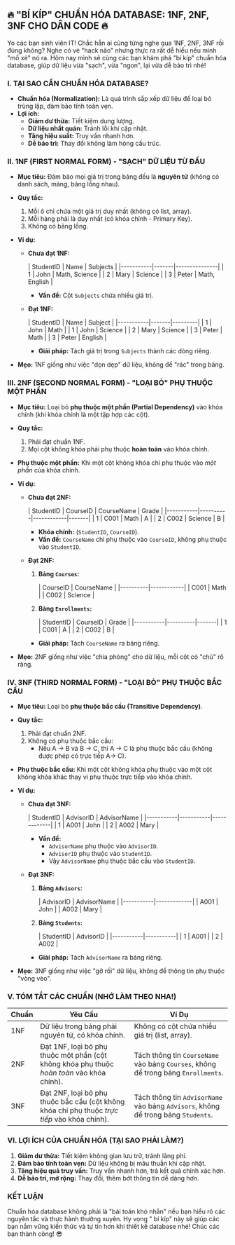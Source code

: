 ## **🔥 "BÍ KÍP" CHUẨN HÓA DATABASE: 1NF, 2NF, 3NF CHO DÂN CODE 🔥**

Yo các bạn sinh viên IT! Chắc hẳn ai cũng từng nghe qua 1NF, 2NF, 3NF rồi đúng không? Nghe có vẻ "hack não" nhưng thực
ra rất dễ hiểu nếu mình "mổ xẻ" nó ra. Hôm nay mình sẽ cùng các bạn khám phá "bí kíp" chuẩn hóa database, giúp dữ liệu
vừa "sạch", vừa "ngon", lại vừa dễ bảo trì nhé!

### **I. TẠI SAO CẦN CHUẨN HÓA DATABASE?**

* **Chuẩn hóa (Normalization):** Là quá trình sắp xếp dữ liệu để loại bỏ trùng lặp, đảm bảo tính toàn vẹn.
* **Lợi ích:**
    * **Giảm dư thừa:** Tiết kiệm dung lượng.
    * **Dữ liệu nhất quán:** Tránh lỗi khi cập nhật.
    * **Tăng hiệu suất:** Truy vấn nhanh hơn.
    * **Dễ bảo trì:** Thay đổi không làm hỏng cấu trúc.

### **II. 1NF (FIRST NORMAL FORM) - "SẠCH" DỮ LIỆU TỪ ĐẦU**

* **Mục tiêu:** Đảm bảo mọi giá trị trong bảng đều là **nguyên tử** (không có danh sách, mảng, bảng lồng nhau).
* **Quy tắc:**
    1. Mỗi ô chỉ chứa một giá trị duy nhất (không có list, array).
    2. Mỗi hàng phải là duy nhất (có khóa chính - Primary Key).
    3. Không có bảng lồng.

* **Ví dụ:**

    * **Chưa đạt 1NF:**

      | StudentID | Name  | Subjects      |
                                                    |-----------|-------|---------------|
      | 1         | John  | Math, Science |
      | 2         | Mary  | Science       |
      | 3         | Peter | Math, English |

        * **Vấn đề:** Cột `Subjects` chứa nhiều giá trị.
    * **Đạt 1NF:**

      | StudentID | Name  | Subject |
                                                    |-----------|-------|---------|
      | 1         | John  | Math    |
      | 1         | John  | Science |
      | 2         | Mary  | Science |
      | 3         | Peter | Math    |
      | 3         | Peter | English |

        * **Giải pháp:** Tách giá trị trong `Subjects` thành các dòng riêng.

* **Mẹo:** 1NF giống như việc "dọn dẹp" dữ liệu, không để "rác" trong bảng.

### **III. 2NF (SECOND NORMAL FORM) - "LOẠI BỎ" PHỤ THUỘC MỘT PHẦN**

* **Mục tiêu:** Loại bỏ **phụ thuộc một phần (Partial Dependency)** vào khóa chính (khi khóa chính là một tập hợp các
  cột).
* **Quy tắc:**
    1. Phải đạt chuẩn 1NF.
    2. Mọi cột không khóa phải phụ thuộc **hoàn toàn** vào khóa chính.
* **Phụ thuộc một phần:** Khi một cột không khóa chỉ phụ thuộc vào *một phần* của khóa chính.

* **Ví dụ:**

    * **Chưa đạt 2NF:**

      | StudentID | CourseID | CourseName | Grade |
                                                    |-----------|----------|------------|-------|
      | 1         | C001     | Math       | A     |
      | 2         | C002     | Science    | B     |

        * **Khóa chính:** (`StudentID`, `CourseID`).
        * **Vấn đề:** `CourseName` chỉ phụ thuộc vào `CourseID`, không phụ thuộc vào `StudentID`.

    * **Đạt 2NF:**

        1. **Bảng `Courses`:**

           | CourseID | CourseName |
                                                                                          |----------|------------|
           | C001     | Math       |
           | C002     | Science    |
        2. **Bảng `Enrollments`:**

           | StudentID | CourseID | Grade |
                                                                                          |-----------|----------|-------|
           | 1         | C001     | A     |
           | 2         | C002     | B     |

        * **Giải pháp:** Tách `CourseName` ra bảng riêng.

* **Mẹo:** 2NF giống như việc "chia phòng" cho dữ liệu, mỗi cột có "chủ" rõ ràng.

### **IV. 3NF (THIRD NORMAL FORM) - "LOẠI BỎ" PHỤ THUỘC BẮC CẦU**

* **Mục tiêu:** Loại bỏ **phụ thuộc bắc cầu (Transitive Dependency)**.
* **Quy tắc:**
    1. Phải đạt chuẩn 2NF.
    2. Không có phụ thuộc bắc cầu:
        * Nếu A → B và B → C, thì A → C là phụ thuộc bắc cầu (không được phép có trực tiếp A-> C).
* **Phụ thuộc bắc cầu:** Khi một cột không khóa phụ thuộc vào một cột không khóa khác thay vì phụ thuộc trực tiếp vào
  khóa chính.

* **Ví dụ:**

    * **Chưa đạt 3NF:**

      | StudentID | AdvisorID | AdvisorName |
                                                    |-----------|-----------|-------------|
      | 1         | A001      | John        |
      | 2         | A002      | Mary        |

        * **Vấn đề:**
            * `AdvisorName` phụ thuộc vào `AdvisorID`.
            * `AdvisorID` phụ thuộc vào `StudentID`.
            * Vậy `AdvisorName` phụ thuộc bắc cầu vào `StudentID`.
    * **Đạt 3NF:**

        1. **Bảng `Advisors`:**

           | AdvisorID | AdvisorName |
                                                                                          |-----------|-------------|
           | A001      | John        |
           | A002      | Mary        |
        2. **Bảng `Students`:**

           | StudentID | AdvisorID |
                                                                                          |-----------|-----------|
           | 1         | A001      |
           | 2         | A002      |

        * **Giải pháp:** Tách `AdvisorName` ra bảng riêng.

* **Mẹo:** 3NF giống như việc "gỡ rối" dữ liệu, không để thông tin phụ thuộc "vòng vèo".

### **V. TÓM TẮT CÁC CHUẨN (NHỚ LÀM THEO NHA!)**

| Chuẩn | Yêu Cầu                                                                                       | Ví Dụ                                                                              |
|-------|-----------------------------------------------------------------------------------------------|------------------------------------------------------------------------------------|
| 1NF   | Dữ liệu trong bảng phải nguyên tử, có khóa chính.                                             | Không có cột chứa nhiều giá trị (list, array).                                     |
| 2NF   | Đạt 1NF, loại bỏ phụ thuộc một phần (cột không khóa phụ thuộc *hoàn toàn* vào khóa chính).    | Tách thông tin `CourseName` vào bảng `Courses`, không để trong bảng `Enrollments`. |
| 3NF   | Đạt 2NF, loại bỏ phụ thuộc bắc cầu (cột không khóa chỉ phụ thuộc *trực tiếp* vào khóa chính). | Tách thông tin `AdvisorName` vào bảng `Advisors`, không để trong bảng `Students`.  |

### **VI. LỢI ÍCH CỦA CHUẨN HÓA (TẠI SAO PHẢI LÀM?)**

1. **Giảm dư thừa:** Tiết kiệm không gian lưu trữ, tránh lãng phí.
2. **Đảm bảo tính toàn vẹn:** Dữ liệu không bị mâu thuẫn khi cập nhật.
3. **Tăng hiệu quả truy vấn:** Truy vấn nhanh hơn, trả kết quả chính xác hơn.
4. **Dễ bảo trì, mở rộng:** Thay đổi, thêm bớt thông tin dễ dàng hơn.

### **KẾT LUẬN**

Chuẩn hóa database không phải là "bài toán khó nhằn" nếu bạn hiểu rõ các nguyên tắc và thực hành thường xuyên. Hy vọng "
bí kíp" này sẽ giúp các bạn nắm vững kiến thức và tự tin hơn khi thiết kế database nhé! Chúc các bạn thành công! 😎
